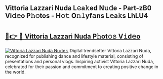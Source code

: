 ## Vittoria Lazzari Nuda L𝚎a𝚔ed N𝚞𝚍e - Part-zB0 Vi𝚍𝚎o P𝚑𝚘tos - H𝚘𝚝 O𝚗𝚕yf𝚊ns L𝚎a𝚔s LhLU4

# <h2><a href="http://kf5k2z.oniu.top/?m=Vittoria+Lazzari+Nuda">🔗👉 🔴 Vittoria Lazzari Nuda P𝚑ot𝚘𝚜 V𝚒d𝚎o</a></h2>

[![Vittoria Lazzari Nuda Nu𝚍e𝚜](https://i.imgur.com/0qMVB7G.gif)](http://kf5k2z.oniu.top/?m=Vittoria+Lazzari+Nuda)
Digital trendsetter Vittoria Lazzari Nuda, recognized for publishing dance and lifestyle material, consisting of presentations and personal vlogs. Inspiring activist Vittoria Lazzari Nuda, celebrated for their passion and commitment to creating positive change in the world.  
